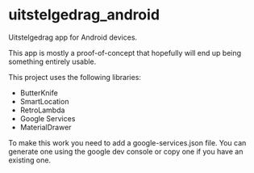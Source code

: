# uitstelgedrag_android
Uitstelgedrag app for Android devices.

This app is mostly a proof-of-concept that hopefully will end up being something entirely usable.  

This project uses the following libraries:

- ButterKnife
- SmartLocation
- RetroLambda
- Google Services
- MaterialDrawer

To make this work you need to add a google-services.json file.
You can generate one using the google dev console or copy one if you have an existing one.
